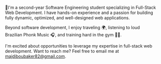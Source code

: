 👋I'm a second-year Software Engineering student specializing in Full-Stack Web Development. I have hands-on experience and a passion for building fully dynamic, optimized, and well-designed web applications.

Beyond software development, I enjoy traveling 🌍, listening to loud Brazilian Phonk Music 🎧, and training hard in the gym 🏋️‍♂️.

I'm excited about opportunities to leverage my expertise in full-stack web development. Want to reach me? Feel free to email me at majdiboubaker82@gmail.com.

<!---
BenBoubakerMajdi/BenBoubakerMajdi is a ✨ special ✨ repository because its `README.md` (this file) appears on your GitHub profile.
You can click the Preview link to take a look at your changes.
--->

